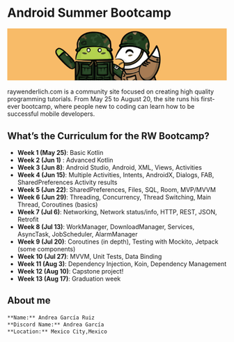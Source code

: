 # Android Summer Bootcamp
<div align = "center">
  <img src = "images/RWLogo.PNG">
</div>

raywenderlich.com is a community site focused on creating high quality programming tutorials. From May 25 to August 20, the site runs his first-ever bootcamp, where people new to coding can learn how to be successful mobile developers.

## What’s the Curriculum for the RW Bootcamp?

- **Week 1 (May 25)**: Basic Kotlin
- **Week 2 (Jun 1)** : Advanced Kotlin
- **Week 3 (Jun 8)**: Android Studio, Android, XML, Views, Activities
- **Week 4 (Jun 15)**: Multiple Activities, Intents, AndroidX, Dialogs, FAB, SharedPreferences Activity results
- **Week 5 (Jun 22)**: SharedPreferences, Files, SQL, Room, MVP/MVVM
- **Week 6 (Jun 29)**: Threading, Concurrency, Thread Switching, Main Thread, Coroutines (basics)
- **Week 7 (Jul 6)**: Networking, Network status/info, HTTP, REST, JSON, Retrofit
- **Week 8 (Jul 13)**: WorkManager, DownloadManager, Services, AsyncTask, JobScheduler, AlarmManager
- **Week 9 (Jul 20)**: Coroutines (in depth), Testing with Mockito, Jetpack (some components)
- **Week 10 (Jul 27)**: MVVM, Unit Tests, Data Binding
- **Week 11 (Aug 3)**: Dependency Injection, Koin, Dependency Management
- **Week 12 (Aug 10)**: Capstone project!
- **Week 13 (Aug 17)**: Graduation week

## About me
~~~
**Name:** Andrea García Ruiz
**Discord Name:** Andrea García
**Location:** Mexico City,Mexico
~~~
